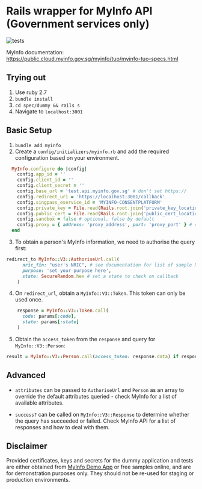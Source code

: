 # Rails wrapper for MyInfo API (Government services only)

![tests](https://github.com/GovTechSG/myinfo/workflows/tests/badge.svg?branch=main)


MyInfo documentation: https://public.cloud.myinfo.gov.sg/myinfo/tuo/myinfo-tuo-specs.html

## Trying out
1. Use ruby 2.7
2. `bundle install`
3. `cd spec/dummy && rails s`
4. Navigate to `localhost:3001`
## Basic Setup

1. `bundle add myinfo`
2. Create a `config/initializers/myinfo.rb` and add the required configuration based on your environment.
```ruby
  MyInfo.configure do |config|
    config.app_id = ''
    config.client_id = ''
    config.client_secret = ''
    config.base_url = 'test.api.myinfo.gov.sg' # don't set https://
    config.redirect_uri = 'https://localhost:3001/callback'
    config.singpass_eservice_id = 'MYINFO-CONSENTPLATFORM'
    config.private_key = File.read(Rails.root.join('private_key_location'))
    config.public_cert = File.read(Rails.root.join('public_cert_location'))
    config.sandbox = false # optional, false by default
    config.proxy = { address: 'proxy_address', port: 'proxy_port' } # optional, nil by default
  end
```

3. To obtain a person's MyInfo information, we need to authorise the query first:
```ruby
redirect_to MyInfo::V3::AuthoriseUrl.call(
      nric_fin: "user's NRIC", # see documentation for list of sample NRICs
      purpose: 'set your purpose here',
      state: SecureRandom.hex # set a state to check on callback
    )
```

4. On `redirect_url`, obtain a `MyInfo::V3::Token`. This token can only be used once.
```ruby
    response = MyInfo::V3::Token.call(
      code: params[:code],
      state: params[:state]
    )
```

5. Obtain the `access_token` from the `response` and query for `MyInfo::V3::Person`:
```ruby
result = MyInfo::V3::Person.call(access_token: response.data) if response.success?
```

## Advanced
- `attributes` can be passed to `AuthoriseUrl` and `Person` as an array to override the default attributes queried - check MyInfo for a list of available attributes.

- `success?` can be called on `MyInfo::V3::Response` to determine whether the query has succeeded or failed. Check MyInfo API for a list of responses and how to deal with them.

## Disclaimer
Provided certificates, keys and secrets for the dummy application and tests are either obtained from [MyInfo Demo App](https://github.com/ndi-trusted-data/myinfo-demo-app) or free samples online, and are for demonstration purposes only. They should not be re-used for staging or production environments.